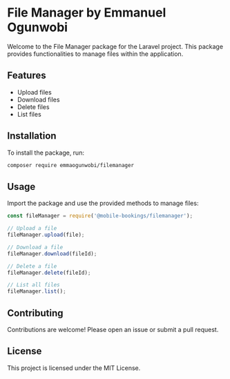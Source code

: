 # File Manager by Emmanuel Ogunwobi

Welcome to the File Manager package for the Laravel project. This package provides functionalities to manage files within the application.

## Features

- Upload files
- Download files
- Delete files
- List files

## Installation

To install the package, run:

```bash
composer require emmaogunwobi/filemanager
```

## Usage

Import the package and use the provided methods to manage files:

```javascript
const fileManager = require('@mobile-bookings/filemanager');

// Upload a file
fileManager.upload(file);

// Download a file
fileManager.download(fileId);

// Delete a file
fileManager.delete(fileId);

// List all files
fileManager.list();
```

## Contributing

Contributions are welcome! Please open an issue or submit a pull request.

## License

This project is licensed under the MIT License.
